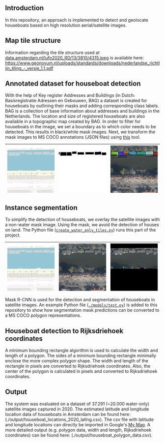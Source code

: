 ## Introduction
In this repository, an approach is implemented to detect and geolocate houseboats based on high resolution aerial/satellite images. 

## Map tile structure
Information regarding the tile structure used at [data.amsterdam.nl/lufo2020_RD/13/3810/4315.jpeg](https://t1.data.amsterdam.nl/lufo2020_RD/13/3810/4315.jpeg) is available here: https://www.geonovum.nl/uploads/standards/downloads/nederlandse_richtlijn_tiling_-_versie_1.1.pdf

## Annotated dataset for houseboat detection
With the help of Key register Addresses and Buildings (in Dutch: Basisregistratie Adressen en Gebouwen, BAG) a dataset is created for houseboats by outlining their masks and adding corresponding class labels. BAG is a collection of base information about addresses and buildings in the Netherlands. The location and size of registered houseboats are also available in a topographic map created by BAG. In order to filter for houseboats in the image, we set a boundary as to which color needs to be detected. This results in black/white mask images. Next, we transform the mask images to MS COCO annotations (JSON files) using [this](https://github.com/chrise96/image-to-coco-json-converter) tool.

| ![Topographic map](./media/3810_4315_topo.png) | ![Mask image](./media/3810_4315_mask.png)|![Annotations](./media/3810_4315_detections.jpeg) |
|:---:|:---:|:---:|

## Instance segmentation
To simplify the detection of houseboats, we overlay the satellite images with a non-water mask image. Using the mask, we avoid the detection of houses on land. The Python file ([`create_water_only_tiles.py`](create_water_only_tiles.py)) runs this part of the project.

| ![Topographic map](./media/3810_4315_topo.png) | ![Satellite image](./media/3810_4315_lufo.jpeg)|![Water only](./media/3810_4315_mask.jpeg) |
|:---:|:---:|:---:|

Mask R-CNN is used for the detection and segmentation of houseboats in satellite images. An example Python file ([`./models/test.py`](./models/test.py)) is added to this repository to show how segmentation mask predictions can be converted to a MS COCO polygon representations.

## Houseboat detection to Rijksdriehoek coordinates
A minimum bounding rectangle algorithm is used to calculate the width and length of a polygon. The sides of a minimum bounding rectangle minimally enclose the more complex polygon shape. The width and length of the rectangle in pixels are converted to Rijksdriehoek coordinates. Also, the center of the polygon is calculated in pixels and converted to Rijksdriehoek coordinates.

## Output
The system was evaluated on a dataset of 37.291 (~20.000 water-only) satellite images captured in 2020. The estimated latitude and longitude location data of houseboats in Amsterdam can be found here: (./output/houseboat_locations_2020_latlng.csv). The csv file with latitude and longitude locations can directly be imported in Google's [My Map](https://www.google.com/maps/d/). A more detailed output (e.g. polygon data, width and length, Rijksdriehoek coordinates) can be found here: (./output/houseboat_polygon_data.csv).